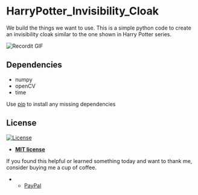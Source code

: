 # HarryPotter_Invisibility_Cloak

We build the things we want to use. This is a simple python code to create an invisibility cloak similar to the one shown in Harry Potter series.

![Recordit GIF](sample.gif)

## Dependencies

* numpy
* openCV
* time

Use [pip](https://pypi.python.org/pypi/pip) to install any missing dependencies


## License

[![License](http://img.shields.io/:license-mit-blue.svg?style=flat-square)](http://badges.mit-license.org)

- **[MIT license](http://opensource.org/licenses/mit-license.php)**

If you found this helpful or learned something today and want to thank me, consider buying me a cup of coffee.
- + [PayPal](https://paypal.me/ashishkrishan1995/2)
